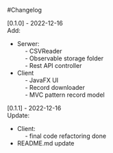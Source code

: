 #Changelog

[0.1.0] - 2022-12-16 <br/>
Add: <br/>
- Serwer: <br/>
&emsp; - CSVReader <br/>
&emsp; - Observable storage folder <br/>
&emsp; - Rest API controller <br/>
- Client <br/>
&emsp; - JavaFX UI <br/>
&emsp; - Record downloader <br/>
&emsp; - MVC pattern record model <br/>

[0.1.1] - 2022-12-16 <br/>
Update: <br/>
- Client: <br/>
&emsp; - final code refactoring done<br/>
- README.md update